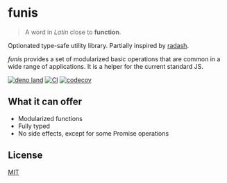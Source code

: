 # funis

> A word in _Latin_ close to **function**.

Optionated type-safe utility library. Partially inspired by
[radash](https://www.npmjs.com/package/radash).

_funis_ provides a set of modularized basic operations that are common in a wide range of
applications. It is a helper for the current standard JS.

[![deno land](http://img.shields.io/badge/available%20on-deno.land/x-lightgrey.svg?logo=deno&labelColor=black)](https://deno.land/x/funis)
[![CI](https://github.com/Joao-Arthur/funis-deno/actions/workflows/ci.yaml/badge.svg)](https://github.com/Joao-Arthur/funis-deno/actions/workflows/ci.yaml)
[![codecov](https://codecov.io/gh/Joao-Arthur/funis-deno/branch/main/graph/badge.svg?token=E29QWHVC0A)](https://codecov.io/gh/Joao-Arthur/funis-deno)

## What it can offer

- Modularized functions
- Fully typed
- No side effects, except for some Promise operations

## License

[MIT](LICENSE)
